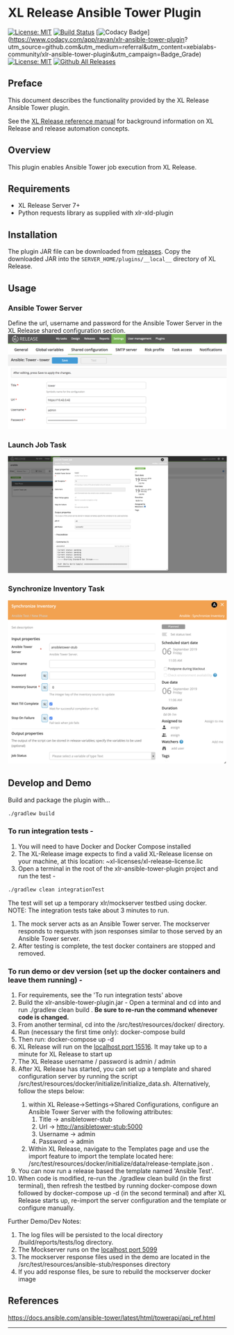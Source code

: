 # XL Release Ansible Tower Plugin

[![License: MIT](https://img.shields.io/badge/License-MIT-yellow.svg)](https://opensource.org/licenses/MIT)
[![Build Status](https://travis-ci.org/xebialabs-community/xlr-ansible-tower-plugin.svg?branch=master)](https://travis-ci.org/xebialabs-community/xlr-ansible-tower-plugin)
[![Codacy Badge](https://api.codacy.com/project/badge/Grade/a633f54423d74ba3918eca421dad7d3c)](https://www.codacy.com/app/ravan/xlr-ansible-tower-plugin?
utm_source=github.com&amp;utm_medium=referral&amp;utm_content=xebialabs-community/xlr-ansible-tower-plugin&amp;utm_campaign=Badge_Grade)
[![License: MIT][xlr-ansible-tower-plugin-license-image]][xlr-ansible-tower-plugin-license-url]
[![Github All Releases][xlr-ansible-tower-plugin-downloads-image]]()

[xlr-ansible-tower-plugin-license-image]: https://img.shields.io/badge/License-MIT-yellow.svg
[xlr-ansible-tower-plugin-license-url]: https://opensource.org/licenses/MIT
[xlr-ansible-tower-plugin-downloads-image]: https://img.shields.io/github/downloads/xebialabs-community/xlr-ansible-tower-plugin/total.svg

## Preface

This document describes the functionality provided by the XL Release Ansible Tower plugin.

See the [XL Release reference manual](https://docs.xebialabs.com/xl-release) for background information on XL Release and release automation concepts.  

## Overview

This plugin enables Ansible Tower job execution from XL Release.

## Requirements

* XL Release Server 7+
* Python requests library as supplied with xlr-xld-plugin

## Installation

The plugin JAR file can be downloaded from [releases](https://github.com/xebialabs-community/xld-ansible-tower-plugin/releases).
Copy the downloaded JAR into the `SERVER_HOME/plugins/__local__` directory of XL Release.

## Usage

### Ansible Tower Server

Define the url, username and password for the Ansible Tower Server in the XL Release shared configuration section.
![AnsibleTowerCfg](images/tower_cfg.png)

### Launch Job Task

![AnsibleTowerLaunchJob](images/launch_job.png)

### Synchronize Inventory Task

![AnsibleTowerSyncJob](images/syncInventory.png)

## Develop and Demo

Build and package the plugin with...

```bash
./gradlew build
```

### To run integration tests -

1. You will need to have Docker and Docker Compose installed
2. The XL-Release image expects to find a valid XL-Release license on your machine, at this location: ~xl-licenses/xl-release-license.lic
3. Open a terminal in the root of the xlr-ansible-tower-plugin project and run the test -

```bash
./gradlew clean integrationTest
```

The test will set up a temporary xlr/mockserver testbed using docker. NOTE: The integration tests take about 3 minutes to run.

1. The mock server acts as an Ansible Tower server. The mockserver responds to requests with json responses similar to those served by an Ansible Tower server.
2. After testing is complete, the test docker containers are stopped and removed.

### To run demo or dev version (set up the docker containers and leave them running) -

1. For requirements, see the 'To run integration tests' above
2. Build the xlr-ansible-tower-plugin.jar - Open a terminal and cd into <xlr-selenim-plugin code base> and run ./gradlew clean build . **Be sure to re-run the command whenever code is changed.**
3. From another terminal, cd into the <xlr-ansible-tower-plugin code base>/src/test/resources/docker/  directory.
4. Run (necessary the first time only): docker-compose build
5. Then run: docker-compose up -d
6. XL Release will run on the [localhost port 15516](http://localhost:15516/). It may take up to a minute for XL Release to start up
7. The XL Release username / password is admin / admin
8. After XL Release has started, you can set up a template and shared configuration server by running the script <xlr-ansible-tower-plugin code base>/src/test/resources/docker/initialize/initialize_data.sh. Alternatively, follow the steps below:
    1. within XL Release->Settings->Shared Configurations, configure an Ansible Tower Server with the following attributes:
        1. Title -> ansibletower-stub
        2. Url -> <http://ansibletower-stub:5000>
        3. Username -> admin
        4. Password -> admin
    2. Within XL Release, navigate to the Templates page and use the import feature to import the template located here: <xlr-ansible-tower-plugin code base>/src/test/resources/docker/initialize/data/release-template.json .
9. You can now run a release based the template named 'Ansible Test'.
10. When code is modified, re-run the ./gradlew clean build (in the first terminal), then refresh the testbed by running docker-compose down followed by docker-compose up -d (in the second terminal) and after XL Release starts up, re-import the server configuration and the template or configure manually.

Further Demo/Dev Notes:

1. The log files will be persisted to the local directory <xlr-ansible-tower-plugin code base>/build/reports/tests/log directory.
2. The Mockserver runs on the [localhost port 5099](http://localhost:5099/)
3. The mockserver response files used in the demo are located in the <xlr-ansible-tower-plugin code base>/src/test/resources/ansible-stub/responses directory
4. If you add response files, be sure to rebuild the mockserver docker image

## References

<https://docs.ansible.com/ansible-tower/latest/html/towerapi/api_ref.html>

---
